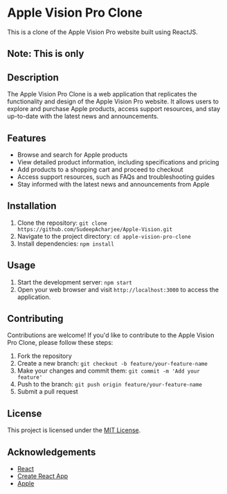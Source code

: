 # Apple Vision Pro Clone

This is a clone of the Apple Vision Pro website built using ReactJS.

## Note: This is only

## Description

The Apple Vision Pro Clone is a web application that replicates the functionality and design of the Apple Vision Pro website. It allows users to explore and purchase Apple products, access support resources, and stay up-to-date with the latest news and announcements.

## Features

- Browse and search for Apple products
- View detailed product information, including specifications and pricing
- Add products to a shopping cart and proceed to checkout
- Access support resources, such as FAQs and troubleshooting guides
- Stay informed with the latest news and announcements from Apple

## Installation

1. Clone the repository: `git clone https://github.com/SudeepAcharjee/Apple-Vision.git`
2. Navigate to the project directory: `cd apple-vision-pro-clone`
3. Install dependencies: `npm install`

## Usage

1. Start the development server: `npm start`
2. Open your web browser and visit `http://localhost:3000` to access the application.

## Contributing

Contributions are welcome! If you'd like to contribute to the Apple Vision Pro Clone, please follow these steps:

1. Fork the repository
2. Create a new branch: `git checkout -b feature/your-feature-name`
3. Make your changes and commit them: `git commit -m 'Add your feature'`
4. Push to the branch: `git push origin feature/your-feature-name`
5. Submit a pull request

## License

This project is licensed under the [MIT License](LICENSE).

## Acknowledgements

- [React](https://reactjs.org/)
- [Create React App](https://create-react-app.dev/)
- [Apple](https://www.apple.com/)
